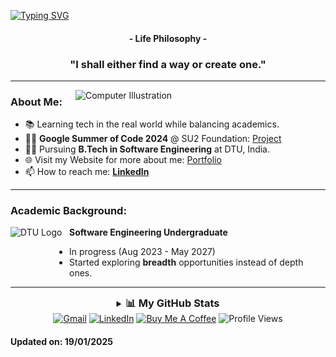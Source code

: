 [![Typing SVG](https://readme-typing-svg.herokuapp.com?color=FF3670&size=35&center=true&vCenter=true&width=1000&lines=Welcome+to+my+GitHub+profile!;My+name+is+Ujjawal+Agrawal;I'm+Software+Engineering+Student)](https://git.io/typing-svg)

<h4 align="center">- Life Philosophy -</h4>
<h3 align="center">"I shall either find a way or create one."</h3>


---

<img src="https://raw.githubusercontent.com/MicaelliMedeiros/micaellimedeiros/master/image/computer-illustration.png" min-width="400px" max-width="400px" width="400px" align="right" alt="Computer Illustration">

### About Me:

- 📚 Learning tech in the real world while balancing academics.
- 👨‍💻 **Google Summer of Code 2024** @ SU2 Foundation: [Project](https://ujjawal179.github.io/gsoc24)
- 👨‍🎓 Pursuing **B.Tech in Software Engineering** at DTU, India.
- 🌐 Visit my Website for more about me: [Portfolio](https://ujjawal179.github.io/)
- 📫 How to reach me: **[LinkedIn](https://www.linkedin.com/in/ujjawal-agrawal179)**

---

### Academic Background:

[<img align="left" height="94px" width="94px" alt="DTU Logo" src="https://upload.wikimedia.org/wikipedia/en/b/b5/DTU%2C_Delhi_official_logo.png"/>](https://www.dtu.ac.in/)
**Software Engineering Undergraduate**  
- In progress (Aug 2023 - May 2027)  
- Started exploring **breadth** opportunities instead of depth ones.

---

<div align="center">
  <details>
    <summary><h3 style="display: inline;">📊 My GitHub Stats</h3></summary>
    <div>
      <img src="http://github-profile-summary-cards.vercel.app/api/cards/profile-details?username=ujjawal179&theme=radical">
      <img src="https://github-readme-stats-black-tau-22.vercel.app/api?username=ujjawal179&theme=radical&hide_border=true&count_private=true">
      <img src="http://github-profile-summary-cards.vercel.app/api/cards/productive-time?username=ujjawal179&utcOffset=5.30&theme=radical">
      <img src="http://github-profile-summary-cards.vercel.app/api/cards/most-commit-language?username=ujjawal179&theme=radical">
      <img src="http://github-profile-summary-cards.vercel.app/api/cards/repos-per-language?username=ujjawal179&theme=radical">
      
  <picture>
    <source media="(prefers-color-scheme: dark)" srcset="https://raw.githubusercontent.com/ujjawal179/ujjawal179/output/github-contribution-grid-snake-dark.svg">
    <source media="(prefers-color-scheme: light)" srcset="https://raw.githubusercontent.com/ujjawal179/ujjawal179/output/github-contribution-grid-snake.svg">
    <img alt="GitHub Contribution Graph Animation" src="https://raw.githubusercontent.com/ujjawal179/ujjawal179/output/github-contribution-grid-snake.svg">
  </picture>
    </div>
  </details>
</div>

<div align="center">
<a href="mailto:ujjawal.agrawal179@gmail.com"><img loading="lazy" src="https://img.shields.io/badge/Gmail-D14836?style=for-the-badge&logo=gmail&logoColor=white" alt="Gmail"></a>
<a href="https://www.linkedin.com/in/ujjawal-agrawal179/" target="_blank"><img loading="lazy" src="https://img.shields.io/badge/-LinkedIn-%230077B5?style=for-the-badge&logo=linkedin&logoColor=white" alt="LinkedIn"></a>
<a href="https://buymeacoffee.com/ujjawalagrr" target="_blank"><img loading="lazy" src="https://www.buymeacoffee.com/assets/img/custom_images/purple_img.png" alt="Buy Me A Coffee" style="height:28px;"></a>
<img src="https://komarev.com/ghpvc/?username=ujjawal179&label=Profile%20views&color=FF3670&style=for-the-badge" alt="Profile Views">
</div>


#### Updated on: 19/01/2025
